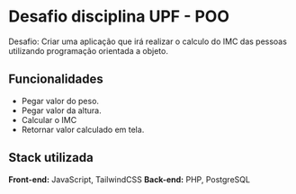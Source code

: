 # Desafio disciplina UPF - POO

Desafio: Criar uma aplicação que irá realizar o calculo do IMC das pessoas utilizando programação orientada a objeto.

## Funcionalidades

- Pegar valor do peso.
- Pegar valor da altura.
- Calcular o IMC
- Retornar valor calculado em tela.

## Stack utilizada

**Front-end:** JavaScript, TailwindCSS
**Back-end:** PHP, PostgreSQL

